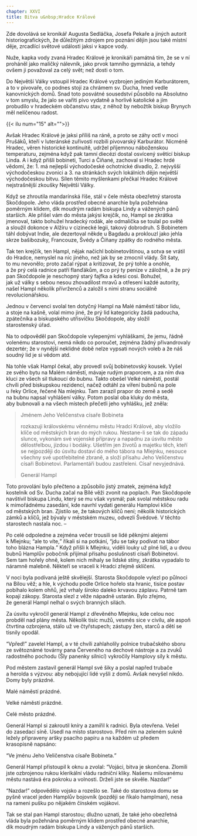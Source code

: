 ```yaml
---
chapter: XXVI
title: Bitva u&nbsp;Hradce Králové
---
```


Zde dovolává se kronikář Augusta Sedláčka, Josefa Pekaře a&nbsp;jiných autorit historiografických, že&nbsp;důležitým zdrojem pro poznání dějin jsou také místní děje, zrcadlící světové události jaksi v&nbsp;kapce&nbsp;vody.

Nuže, kapka vody zvaná Hradec Králové je kronikáři památná tím, že&nbsp;se v&nbsp;ní proháněl jako maličký nálevník, jako prvok tamního gymnázia, a&nbsp;tehdy ovšem ji považoval za&nbsp;celý svět; než dosti o&nbsp;tom.

Do&nbsp;Největší Války vstoupil Hradec Králové vyzbrojen jediným Karburátorem, a&nbsp;to v&nbsp;pivovaře, co&nbsp;podnes stojí za&nbsp;chrámem sv.&nbsp;Ducha, hned vedle kanovnických domů.
Snad toto posvátné sousedství působilo na&nbsp;Absolutno v&nbsp;tom smyslu, že&nbsp;jalo se vařiti pivo vydatně a&nbsp;horlivě katolické a&nbsp;jím probudilo v&nbsp;hradeckém občanstvu stav, z&nbsp;něhož by nebožtík biskup Brynych měl nelíčenou&nbsp;radost.

{{< ilu num="15" alt="">}}

Avšak Hradec Králové je jaksi příliš na&nbsp;ráně, a&nbsp;proto se záhy octl v&nbsp;moci Prušáků, kteří v&nbsp;luteránské zuřivosti rozbili pivovarský Karburátor.
Nicméně Hradec, věren historické kontinuitě, udržel příjemnou náboženskou temperaturu, zejména když pak tamní diecézi dostal osvícený světící biskup Linda.
A&nbsp;i&nbsp;když přišli bobineti, Turci a&nbsp;Číňané, zachoval si Hradec hrdé vědomí, že: 1.&nbsp;má nejlepší východočeské ochotnické divadlo, 2.&nbsp;nejvyšší východočeskou zvonici a&nbsp;3.&nbsp;na&nbsp;stránkách svých lokálních dějin největší východočeskou bitvu.
Sílen těmito myšlenkami přečkal Hradec Králové nejstrašnější zkoušky Největší&nbsp;Války.

Když se zhroutila mandarínská říše, stál v&nbsp;čele města obezřetný starosta Skočdopole.
Jeho vláda prostřed obecné anarchie byla požehnána poměrným klidem, dík&nbsp;moudrým radám biskupa Lindy a&nbsp;vážených pánů starších.
Ale přišel vám do&nbsp;města jakýsi krejčík, no, Hampl se zkrátka jmenoval, takto bohužel hradecký rodák, ale&nbsp;odmalička se toulal po&nbsp;světě a&nbsp;sloužil dokonce v&nbsp;Alžíru v&nbsp;cizinecké legii, takový dobrodruh.
S&nbsp;Bobinetem táhl dobývat Indie, ale&nbsp;dezertoval někde u&nbsp;Bagdadu a&nbsp;proklouzl jako jehla skrze bašibozuky, Francouze, Švédy a&nbsp;Číňany zpátky do&nbsp;rodného&nbsp;města.

Tak ten krejčík, ten&nbsp;Hampl, nějak načichl bobinetovštinou, a&nbsp;sotva se vrátil do&nbsp;Hradce, nemyslel na&nbsp;nic jiného, než&nbsp;jak by se zmocnil vlády.
Šít šaty, to&nbsp;mu nevonělo; proto začal rýpat a&nbsp;kritizovat, že&nbsp;prý tohle a&nbsp;onohle, a&nbsp;že&nbsp;prý celá radnice patří flanďákům, a&nbsp;co prý ty peníze v&nbsp;záložně, a&nbsp;že&nbsp;prý pan Skočdopole je neschopný starý fajfka a&nbsp;kdesi cosi.
Bohužel, jak&nbsp;už&nbsp;války s&nbsp;sebou nesou zhovadilost mravů a&nbsp;otřesení každé autority, našel Hampl několik přívrženců a&nbsp;založil s&nbsp;nimi stranu sociálně revolucionářskou.

Jednou v&nbsp;červenci svolal ten dotyčný Hampl na&nbsp;Malé náměstí tábor lidu, a&nbsp;stoje na&nbsp;kašně, volal mimo jiné, že&nbsp;prý lid kategoricky žádá padoucha, zpátečníka a&nbsp;biskupského utřisvíčku Skočdopole, aby&nbsp;složil starostenský&nbsp;úřad.

Na&nbsp;to odpověděl pan Skočdopole vylepenými vyhláškami, že&nbsp;jemu, řádně volenému starostovi, nemá nikdo co poroučet, zejména žádný přivandrovaly dezertér; že&nbsp;v&nbsp;nynější neklidné době nelze vypsati nových voleb a&nbsp;že&nbsp;náš soudný lid je si vědom&nbsp;atd.

Na&nbsp;tohle však Hampl čekal, aby&nbsp;provedl svůj bobinetovský kousek.
Vyšel ze&nbsp;svého bytu na&nbsp;Malém náměstí, mávaje rudým praporcem, a&nbsp;za&nbsp;ním dva kluci ze&nbsp;všech sil tlukoucí do&nbsp;bubnu.
Takto obešel Velké náměstí, postál chvíli před biskupskou rezidencí, načež odtáhl za&nbsp;víření bubnů na&nbsp;pole u&nbsp;řeky
Orlice, řečené Na&nbsp;mlejnku.
Tam zarazil prapor do&nbsp;země a&nbsp;sedě na&nbsp;bubnu napsal vyhlášení války.
Potom poslal oba kluky do&nbsp;města, aby&nbsp;bubnovali a&nbsp;na&nbsp;všech místech přečetli jeho vyhlášku, jež&nbsp;zněla:

> Jménem Jeho Veličenstva císaře Bobineta
>
> rozkazuji královskému věnnému městu Hradci Králové, aby&nbsp;vložilo klíče od&nbsp;městských bran do&nbsp;mých rukou.
> Nestane-li se tak do&nbsp;západu slunce, vykonám své vojenské přípravy a&nbsp;napadnu za&nbsp;úsvitu město dělostřelbou, jízdou i&nbsp;bodáky.
> Ušetřím jen životů a&nbsp;majetku těch, kteří se nejpozději do&nbsp;úsvitu dostaví do&nbsp;mého tábora na&nbsp;Mlejnku, nesouce všechny své upotřebitelné zbraně, a&nbsp;složí přísahu Jeho Veličenstvu císaři Bobinetovi.
> Parlamentáři budou zastřeleni.
> Císař nevyjednává.
>
> Generál&nbsp;Hampl

Toto provolání bylo přečteno a&nbsp;způsobilo jistý zmatek, zejména když kostelník od&nbsp;Sv.
Ducha začal na&nbsp;Bílé věži zvonit na&nbsp;poplach.
Pan Skočdopole navštívil biskupa Lindu, který se mu však vysmál; pak svolal městskou radu k&nbsp;mimořádnému zasedání, kde&nbsp;navrhl vydati generálu Hamplovi klíče od&nbsp;městských bran.
Zjistilo se, že&nbsp;takových klíčů není; několik historických zámků a&nbsp;klíčů, jež&nbsp;bývaly v&nbsp;městském muzeu, odvezli Švédové.
V&nbsp;těchto starostech nastala noc. –

Po&nbsp;celé odpoledne a&nbsp;zejména večer trousili se lidé pěknými alejemi k&nbsp;Mlejnku;
<q>ale to víte,</q> říkali si na&nbsp;potkání, <q>jdu se taky podívat na&nbsp;tábor toho blázna Hampla.</q>
Když přišli k&nbsp;Mlejnku, viděli louky už&nbsp;plné lidí, a&nbsp;u&nbsp;dvou bubnů Hamplův pobočník přijímal přísahu poslušnosti císaři Bobinetovi.
Sem tam hořely ohně, kolem nich mihaly se lidské stíny, zkrátka vypadalo to náramně malebně.
Někteří se vraceli k&nbsp;Hradci zřejmě sklíčeni.

V&nbsp;noci byla podívaná ještě skvělejší.
Starosta Skočdopole vylezl po&nbsp;půlnoci na&nbsp;Bílou věž; a&nbsp;hle, k&nbsp;východu podle Orlice hořelo sta hranic, tisíce postav pobíhalo kolem ohňů, jež&nbsp;vrhaly široko daleko krvavou záplavu.
Patrně tam kopají zákopy.
Starosta slezl z&nbsp;věže nápadně ustarán.
Bylo zřejmo, že&nbsp;generál Hampl nelhal o&nbsp;svých branných&nbsp;silách.

Za&nbsp;úsvitu vykročil generál Hampl z&nbsp;dřevěného Mlejnku, kde&nbsp;celou noc probděl nad plány města.
Několik tisíc mužů, vesměs sice v&nbsp;civilu, ale&nbsp;aspoň čtvrtina ozbrojena, stálo už&nbsp;ve&nbsp;čtyřstupech; zástupy žen, starců a&nbsp;dětí se tísnily&nbsp;opodál.

<q>Vpřed!</q>
zavelel Hampl, a&nbsp;v&nbsp;té chvíli zahlaholily polnice trubačského sboru ze&nbsp;světoznámé továrny pana Červeného na&nbsp;dechové nástroje a&nbsp;za&nbsp;zvuků radostného pochodu (Šly panenky silnicí) vykročily Hamplovy síly k&nbsp;městu.

Pod městem zastavil generál Hampl své šiky a&nbsp;poslal napřed trubače a&nbsp;herolda s&nbsp;výzvou: aby nebojující lidé vyšli z&nbsp;domů.
Avšak nevyšel nikdo.
Domy byly&nbsp;prázdné.

Malé náměstí&nbsp;prázdné.

Velké náměstí&nbsp;prázdné.

Celé město&nbsp;prázdné.

Generál Hampl si zakroutil kníry a&nbsp;zamířil k&nbsp;radnici.
Byla otevřena.
Vešel do&nbsp;zasedací síně.
Usedl na&nbsp;místo starostovo.
Před ním na&nbsp;zeleném sukně ležely připraveny aršky psacího papíru a&nbsp;na&nbsp;každém už&nbsp;předem krasopisně&nbsp;napsáno:

<q>Ve&nbsp;jménu Jeho Veličenstva císaře Bobineta.</q>

Generál Hampl přistoupil k&nbsp;oknu a&nbsp;zvolal:
<q>Vojáci, bitva je skončena.
Zlomili jste ozbrojenou rukou klerikální vládu radniční kliky.
Našemu milovanému městu nastává éra pokroku a&nbsp;volnosti.
Drželi jste se skvěle.
Nazdar!</q>

<q>Nazdar!</q>
odpovědělo vojsko a&nbsp;rozešlo se.
Také do&nbsp;starostova domu se pyšně vracel jeden Hamplův bojovník (později se říkalo hamplman), nesa na&nbsp;rameni pušku po&nbsp;nějakém čínském vojákovi.

Tak se stal pan Hampl starostou; dlužno uznati, že&nbsp;také jeho obezřetná vláda byla požehnána poměrným klidem prostřed obecné anarchie, dík&nbsp;moudrým radám biskupa Lindy a&nbsp;vážených pánů starších.
